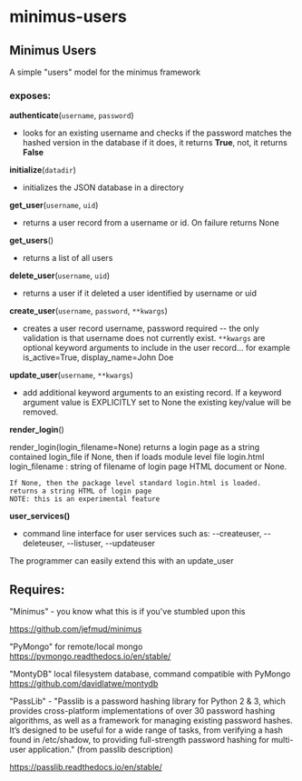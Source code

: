 # minimus-users

## Minimus Users

A simple "users" model for the minimus framework

### exposes:

 **authenticate**(`username`, `password`) 
 
 - looks for an existing username
   and checks if the password matches the hashed version in the database
   if it does, it returns **True**, not, it returns **False**

**initialize**(`datadir`)

- initializes the JSON database in a directory

**get_user**(`username`, `uid`)

- returns a user record from a username
 or id.  On failure returns None
 
**get_users**()

- returns a list of all users

**delete_user**(`username`, `uid`)

- returns a user if it deleted a user
     identified by username or uid
     
**create_user**(`username`, `password`, `**kwargs`) 

- creates a user record
username, password required -- the only validation is that username does not
currently exist.  `**kwargs` are optional keyword arguments to include in the
user record... for example is_active=True, display_name=John Doe

**update_user**(`username`, `**kwargs`)

- add additional keyword arguments
      to an existing record.  If a keyword argument value is EXPLICITLY set to None
       the existing key/value will be removed.
       

**render_login**()

render_login(login_filename=None) returns a login page as a string contained
    login_file if None, then if loads module level file login.html
    login_filename : string of filename of login page HTML document or None.
    
    If None, then the package level standard login.html is loaded.
    returns a string HTML of login page
    NOTE: this is an experimental feature

**user_services()**

- command line interface for user services such as:  --createuser, --deleteuser, --listuser, --updateuser

The programmer can easily extend this with an update_user

## Requires:

  "Minimus" - you know what this is if you've stumbled upon this
  
  https://github.com/jefmud/minimus
  
  "PyMongo" for remote/local mongo  https://pymongo.readthedocs.io/en/stable/
  
  "MontyDB" local filesystem database, command compatible with PyMongo
  https://github.com/davidlatwe/montydb

  "PassLib" - "Passlib is a password hashing library for Python 2 & 3, which provides cross-platform implementations of over 30 password hashing algorithms, as well as a framework   for managing existing password hashes. It’s designed to be useful for a wide range of tasks, from verifying a hash found in /etc/shadow, to providing full-strength password       hashing for multi-user application." (from passlib description)
  
  https://passlib.readthedocs.io/en/stable/
